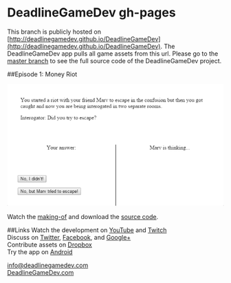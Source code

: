DeadlineGameDev gh-pages
========================

This branch is publicly hosted on [http://deadlinegamedev.github.io/DeadlineGameDev](http://deadlinegamedev.github.io/DeadlineGameDev). The DeadlineGameDev app pulls all game assets from this url. Please go to the [master branch](https://github.com/deadlinegamedev/DeadlineGameDev) to see the full source code of the DeadlineGameDev project.


##Episode 1: Money Riot

[![Money Riot screenshot](https://github.com/deadlinegamedev/DeadlineGameDev/blob/gh-pages/game1/screenshot.png)](https://github.com/deadlinegamedev/DeadlineGameDev/tree/gh-pages/game1)

Watch the [making-of](http://youtu.be/_oMp9jrS7Bk) and download the [source code](https://github.com/deadlinegamedev/DeadlineGameDev/tree/gh-pages/game1).


##Links
Watch the development on [YouTube](https://www.youtube.com/user/DeadlineGameDev) and [Twitch](http://www.twitch.tv/DeadlineGameDev)  
Discuss on [Twitter](https://twitter.com/DeadlineGameDev), [Facebook](https://www.facebook.com/pages/Deadline-Game-Dev/1533228250244186), and [Google+](https://plus.google.com/113596755481414776884)  
Contribute assets on [Dropbox](https://dbinbox.com/DeadlineGameDev)  
Try the app on [Android](https://play.google.com/store/apps/developer?id=DeadlineGameDev)

[info@deadlinegamedev.com](mailto:info@deadlinegamedev.com)  
[DeadlineGameDev.com](http://deadlinegamedev.com)
